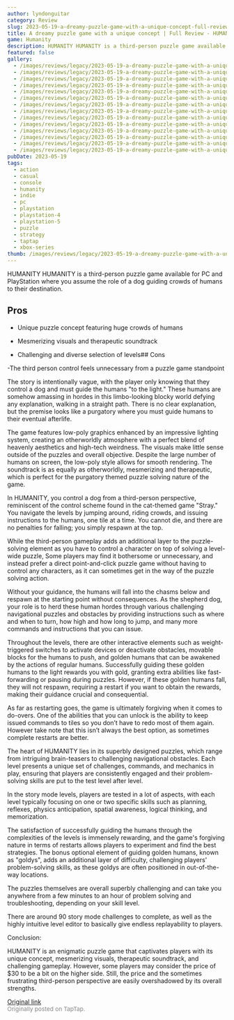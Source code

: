 ```yaml
---
author: lyndonguitar
category: Review
slug: 2023-05-19-a-dreamy-puzzle-game-with-a-unique-concept-full-review-humanity
title: A dreamy puzzle game with a unique concept | Full Review - HUMANITY
game: Humanity
description: HUMANITY HUMANITY is a third-person puzzle game available for PC and PlayStation where you assume the role of a dog guiding crowds of humans to their destination.
featured: false
gallery:
  - /images/reviews/legacy/2023-05-19-a-dreamy-puzzle-game-with-a-unique-concept--full-review---humanity-0.avif
  - /images/reviews/legacy/2023-05-19-a-dreamy-puzzle-game-with-a-unique-concept--full-review---humanity-1.avif
  - /images/reviews/legacy/2023-05-19-a-dreamy-puzzle-game-with-a-unique-concept--full-review---humanity-2.avif
  - /images/reviews/legacy/2023-05-19-a-dreamy-puzzle-game-with-a-unique-concept--full-review---humanity-3.avif
  - /images/reviews/legacy/2023-05-19-a-dreamy-puzzle-game-with-a-unique-concept--full-review---humanity-4.avif
  - /images/reviews/legacy/2023-05-19-a-dreamy-puzzle-game-with-a-unique-concept--full-review---humanity-5.avif
  - /images/reviews/legacy/2023-05-19-a-dreamy-puzzle-game-with-a-unique-concept--full-review---humanity-6.avif
  - /images/reviews/legacy/2023-05-19-a-dreamy-puzzle-game-with-a-unique-concept--full-review---humanity-7.avif
  - /images/reviews/legacy/2023-05-19-a-dreamy-puzzle-game-with-a-unique-concept--full-review---humanity-8.avif
  - /images/reviews/legacy/2023-05-19-a-dreamy-puzzle-game-with-a-unique-concept--full-review---humanity-9.avif
  - /images/reviews/legacy/2023-05-19-a-dreamy-puzzle-game-with-a-unique-concept--full-review---humanity-10.avif
  - /images/reviews/legacy/2023-05-19-a-dreamy-puzzle-game-with-a-unique-concept--full-review---humanity-11.avif
  - /images/reviews/legacy/2023-05-19-a-dreamy-puzzle-game-with-a-unique-concept--full-review---humanity-12.avif
  - /images/reviews/legacy/2023-05-19-a-dreamy-puzzle-game-with-a-unique-concept--full-review---humanity-13.avif
pubDate: 2023-05-19
tags:
  - action
  - casual
  - console
  - humanity
  - indie
  - pc
  - playstation
  - playstation-4
  - playstation-5
  - puzzle
  - strategy
  - taptap
  - xbox-series
thumb: /images/reviews/legacy/2023-05-19-a-dreamy-puzzle-game-with-a-unique-concept--full-review---humanity-0.avif
---
```


HUMANITY
HUMANITY is a third-person puzzle game available for PC and PlayStation where you assume the role of a dog guiding crowds of humans to their destination.




## Pros



- Unique puzzle concept featuring huge crowds of humans


- Mesmerizing visuals and therapeutic soundtrack


- Challenging and diverse selection of levels## Cons


-The third person control feels unnecessary from a puzzle game standpoint

The story is intentionally vague, with the player only knowing that they control a dog and must guide the humans "to the light." These humans are somehow amassing in hordes in this limbo-looking blocky world defying any explanation, walking in a straight path. There is no clear explanation, but the premise looks like a purgatory where you must guide humans to their eventual afterlife.

The game features low-poly graphics enhanced by an impressive lighting system, creating an otherworldly atmosphere with a perfect blend of heavenly aesthetics and high-tech weirdness. The visuals make little sense outside of the puzzles and overall objective. Despite the large number of humans on screen, the low-poly style allows for smooth rendering. The soundtrack is as equally as otherworldly, mesmerizing and therapeutic, which is perfect for the purgatory themed puzzle solving nature of the game.

In HUMANITY, you control a dog from a third-person perspective, reminiscent of the control scheme found in the cat-themed game "Stray." You navigate the levels by jumping around, riding crowds, and issuing instructions to the humans, one tile at a time. You cannot die, and there are no penalties for falling; you simply respawn at the top.

While the third-person gameplay adds an additional layer to the puzzle-solving element as you have to control a character on top of solving a level-wide puzzle, Some players may find it bothersome or unnecessary, and instead prefer a direct point-and-click puzzle game without having to control any characters, as it can sometimes get in the way of the puzzle solving action.

Without your guidance, the humans will fall into the chasms below and respawn at the starting point without consequences. As the shepherd dog, your role is to herd these human hordes through various challenging navigational puzzles and obstacles by providing instructions such as where and when to turn, how high and how long to jump, and many more commands and instructions that you can issue.

Throughout the levels, there are other interactive elements such as weight-triggered switches to activate devices or deactivate obstacles, movable blocks for the humans to push, and golden humans that can be awakened by the actions of regular humans. Successfully guiding these golden humans to the light rewards you with gold, granting extra abilities like fast-forwarding or pausing during puzzles. However, if these golden humans fall, they will not respawn, requiring a restart if you want to obtain the rewards, making their guidance crucial and consequential.

As far as restarting goes, the game is ultimately forgiving when it comes to do-overs. One of the abilities that you can unlock is the ability to keep issued commands to tiles so you don’t have to redo most of them again. However take note that this isn’t always the best option, as sometimes complete restarts are better.

The heart of HUMANITY lies in its superbly designed puzzles, which range from intriguing brain-teasers to challenging navigational obstacles. Each level presents a unique set of challenges, commands, and mechanics in play, ensuring that players are consistently engaged and their problem-solving skills are put to the test level after level.

In the story mode levels, players are tested in a lot of aspects, with each level typically focusing on one or two specific skills such as planning, reflexes, physics anticipation, spatial awareness, logical thinking, and memorization.

The satisfaction of successfully guiding the humans through the complexities of the levels is immensely rewarding, and the game's forgiving nature in terms of restarts allows players to experiment and find the best strategies. The bonus optional element of guiding golden humans, known as "goldys", adds an additional layer of difficulty, challenging players' problem-solving skills, as these goldys are often positioned in out-of-the-way locations.

The puzzles themselves are overall superbly challenging and can take you anywhere from a few minutes to an hour of problem solving and troubleshooting, depending on your skill level.

There are around 90 story mode challenges to complete, as well as the highly intuitive level editor to basically give endless replayability to players.

Conclusion:

HUMANITY is an enigmatic puzzle game that captivates players with its unique concept, mesmerizing visuals, therapeutic soundtrack, and challenging gameplay. However, some players may consider the price of $30 to be a bit on the higher side. Still, the price and the sometimes frustrating third-person perspective are easily overshadowed by its overall strengths.

[Original link](https://www.taptap.io/post/5486137)<br><span style="font-size: 0.95em; color: #888;">Originally posted on TapTap.</span>